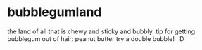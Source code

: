 # bubblegumland
the land of all that is chewy and sticky and bubbly.
tip for getting bubblegum out of hair: peanut butter
try a double bubble! : D
